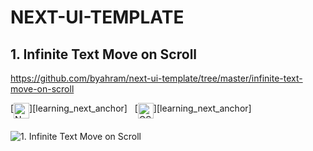 # NEXT-UI-TEMPLATE

## 1. Infinite Text Move on Scroll

<https://github.com/byahram/next-ui-template/tree/master/infinite-text-move-on-scroll>

<div style="display: flex; margin-bottom: 20px;">
    [<img src="https://img.shields.io/badge/Next.js-282C34?logo=next.js&logoColor=000000" alt="Next.js logo" title="Next.js" height="25" />][learning_next_anchor]
    &nbsp;
    [<img src="https://img.shields.io/badge/GSAP-282C34?logo=Gsap&logoColor=000000" alt="GSAP logo" title="GSAP" height="25" />][learning_next_anchor]
    &nbsp;
</div>

![1. Infinite Text Move on Scroll](./_ASSETS/infinite-text-move-on-scroll.gif)
